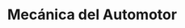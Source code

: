 ---
title: "Mecánica del Automotor"
url: /ciudad-autonoma-de-buenos-aires/mecanica-del-automotor/
shop: reparación de automóviles
---